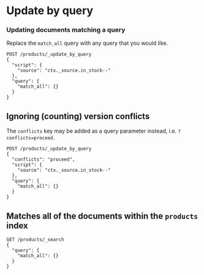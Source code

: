 # Update by query

### Updating documents matching a query

Replace the `match_all` query with any query that you would like.

```
POST /products/_update_by_query
{
  "script": {
    "source": "ctx._source.in_stock--"
  },
  "query": {
    "match_all": {}
  }
}
```

## Ignoring (counting) version conflicts

The `conflicts` key may be added as a query parameter instead, i.e. `?conflicts=proceed`.

```
POST /products/_update_by_query
{
  "conflicts": "proceed",
  "script": {
    "source": "ctx._source.in_stock--"
  },
  "query": {
    "match_all": {}
  }
}
```

## Matches all of the documents within the `products` index

```
GET /products/_search
{
  "query": {
    "match_all": {}
  }
}
```